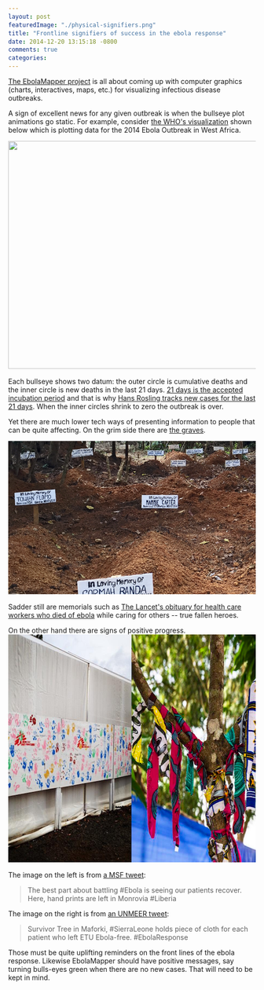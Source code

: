 ```yaml
---
layout: post
featuredImage: "./physical-signifiers.png"
title: "Frontline signifiers of success in the ebola response"
date: 2014-12-20 13:15:18 -0800
comments: true
categories: 
---
```

[The EbolaMapper project](thub.com/JohnTigue/EbolaMapper) is all about coming up with computer graphics (charts, interactives, maps, etc.) for visualizing infectious disease outbreaks. 

A sign of excellent news for any given outbreak is when the bullseye plot animations go static. For example, consider [the WHO's visualization](https://who-ocr.github.io/ebola-data/) shown below which is plotting data for the 2014 Ebola Outbreak in West Africa.

<image src='who-ebola-data.png' class='center' width='750' height='464' />

Each bullseye shows two datum: the outer circle is cumulative deaths and the inner circle is new deaths in the last 21 days. [21 days is the accepted incubation period](http://www.virology.ws/2014/10/16/the-quarantine-period-for-ebola-virus/) and that is why [Hans Rosling tracks new cases for the last 21 days](https://twitter.com/HansRosling/status/532346099462598656). When the inner circles shrink to zero the outbreak is over. 

Yet there are much lower tech ways of presenting information to people that can be quite affecting. On the grim side there are [the graves](http://www.npr.org/blogs/goatsandsoda/2014/12/02/367838698/one-villages-story-how-ebola-began-and-how-it-ends).

<a href='http://www.npr.org/blogs/goatsandsoda/2014/12/02/367838698/one-villages-story-how-ebola-began-and-how-it-ends'><img class='center' src='graves.png' /></a>

Sadder still are memorials such as [The Lancet's obituary for health care workers who died of ebola](http://www.thelancet.com/journals/lancet/article/PIIS0140-6736(14)62417-X/fulltext)  while caring for others -- true fallen heroes.

On the other hand there are signs of positive progress.
<img src='physical-signifiers.png' width='750' height='464' class='center' />

The image on the left is from [a MSF tweet](https://twitter.com/MSF/status/535149025922940930/photo/1):
<blockquote>The best part about battling #Ebola is seeing our patients recover. Here, hand prints are left in Monrovia #Liberia</blockquote> 

The image on the right is from [an UNMEER tweet](https://twitter.com/UNMEER/status/545802992956346369/photo/1):
<blockquote>Survivor Tree in Maforki, #SierraLeone holds piece of cloth for each patient who left ETU Ebola-free. #EbolaResponse</blockquote>

Those must be quite uplifting reminders on the front lines of the ebola response. Likewise EbolaMapper should have positive messages, say turning bulls-eyes green when there are no new cases. That will need to be kept in mind.